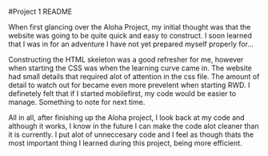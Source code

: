 #Project 1 README

When first glancing over the Aloha Project, my initial thought was that the website was going to be quite quick and easy to construct. I soon learned that I was in for an adventure I have not yet prepared myself properly for... 

Constructing the HTML skeleton was a good refresher for me, however when starting the CSS was when the learning curve came in. The website had small details that required alot of attention in the css file. The amount of detail to watch out for became even more prevelent when starting RWD. I definetely felt that if I started mobilefirst, my code would be easier to manage. Something to note for next time. 

All in all, after finishing up the Aloha project, I look back at my code and although it works, I know in the future I can make the code alot cleaner than it is currently. I put alot of unneccesary code and I feel as though thats the most important thing I learned during this project, being more efficient. 


